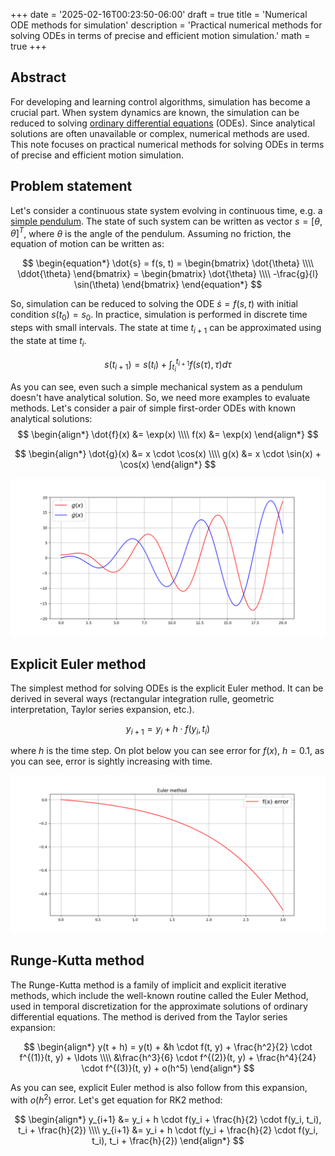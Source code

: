 +++
date = '2025-02-16T00:23:50-06:00'
draft = true
title = 'Numerical ODE methods for simulation'
description = 'Practical numerical methods for solving ODEs in terms of precise and efficient motion simulation.'
math = true
+++

## Abstract
For developing and learning control algorithms, simulation has become a crucial part. When system dynamics are known,
the simulation can be reduced to solving [ordinary differential equations](https://en.wikipedia.org/wiki/Ordinary_differential_equation) (ODEs).
Since analytical solutions are often unavailable or complex, numerical methods are used.
This note focuses on practical numerical methods for solving ODEs in terms of precise and efficient motion simulation.


## Problem statement
Let's consider a continuous state system evolving in continuous time, e.g. a [simple pendulum](https://en.wikipedia.org/wiki/Pendulum_(mechanics)).
The state of such system can be written as vector $s = [\theta, \dot{\theta}]^T$, where $\theta$ is the angle of the pendulum.
Assuming no friction, the equation of motion can be written as:

$$
\begin{equation*}
  \dot{s} = f(s, t) =
  \begin{bmatrix}
    \dot{\theta} \\\\
    \ddot{\theta}
  \end{bmatrix}
  = \begin{bmatrix}
    \dot{\theta} \\\\
    -\frac{g}{l} \sin(\theta)
  \end{bmatrix}
\end{equation*}
$$

So, simulation can be reduced to solving the ODE $\dot{s} = f(s, t)$ with initial condition $s(t_0) = s_0$.
In practice, simulation is performed in discrete time steps with small intervals.
The state at time $t_{i+1}$ can be approximated using the state at time $t_i$.

$$
\begin{equation*}
  s(t_{i+1}) = s(t_i) + \int_{t_i}^{t_{i+1}} f(s(\tau), \tau) d\tau
\end{equation*}
$$

As you can see, even such a simple mechanical system as a pendulum doesn't have analytical solution. So, we need more examples to evaluate  methods. Let's consider a pair of simple first-order ODEs with known analytical solutions:
$$
\begin{align*}
  \dot{f}(x) &= \exp(x) \\\\
  f(x) &= \exp(x)
\end{align*}
$$

$$
\begin{align*}
  \dot{g}(x) &= x \cdot \cos(x) \\\\
  g(x) &= x \cdot \sin(x) + \cos(x)
\end{align*}
$$

![Explicit Euler method](example.png)

## Explicit Euler method

The simplest method for solving ODEs is the explicit Euler method. It can be derived in several ways  (rectangular integration rulle, geometric interpretation, Taylor series expansion, etc.).

$$
\begin{equation*}
  y_{i+1} = y_i + h \cdot f(y_i, t_i)
\end{equation*}
$$

where $h$ is the time step. On plot below you can see error for $f(x)$, $h = 0.1$, as you can see, error is sightly increasing with time.

![Explicit Euler method](euler.png)

## Runge-Kutta method

The Runge-Kutta method is a family of implicit and explicit iterative methods, which include the well-known routine called the Euler Method, used in temporal discretization for the approximate solutions of ordinary differential equations. The method is derived from the Taylor series expansion:

$$
\begin{align*}
  y(t + h) = y(t) + &h \cdot f(t, y) + \frac{h^2}{2} \cdot f^{(1)}(t, y) + \ldots \\\\ &\frac{h^3}{6} \cdot f^{(2)}(t, y) + \frac{h^4}{24} \cdot f^{(3)}(t, y) + o(h^5)
\end{align*}
$$

As you can see, explicit Euler method is also follow from this expansion, with $o(h^2)$ error.
Let's get equation for RK2 method:

$$
\begin{align*}
  y_{i+1} &= y_i + h \cdot f(y_i + \frac{h}{2} \cdot f(y_i, t_i), t_i + \frac{h}{2}) \\\\
  y_{i+1} &= y_i + h \cdot f(y_i + \frac{h}{2} \cdot f(y_i, t_i), t_i + \frac{h}{2})
\end{align*}
$$
